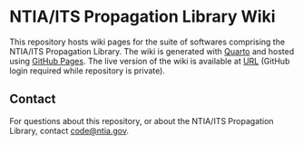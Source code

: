 # NTIA/ITS Propagation Library Wiki

This repository hosts wiki pages for the suite of softwares comprising the
NTIA/ITS Propagation Library. The wiki is generated with [Quarto](https://quarto.org/)
and hosted using [GitHub Pages](https://pages.github.com/). The live version of the
wiki is available at [URL](https://ntia.github.io/propagation-library-wiki)
(GitHub login required while repository is private).

## Contact

For questions about this repository, or about the NTIA/ITS Propagation Library,
contact <code@ntia.gov>.

